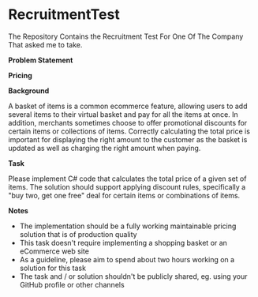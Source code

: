 # RecruitmentTest
The Repository Contains the Recruitment Test For One Of The Company That asked me to take.

**Problem Statement**

**Pricing**

**Background**

A basket of items is a common ecommerce feature, allowing users to add several items to their virtual basket and pay for all the items at once. In addition, merchants sometimes choose to offer promotional discounts for certain items or collections of items. Correctly calculating the total price is important for displaying the right amount to the customer as the basket is updated as well as charging the right amount when paying.

**Task**

Please implement C# code that calculates the total price of a given set of items. The solution should support applying discount rules, specifically a &quot;buy two, get one free&quot; deal for certain items or combinations of items.

**Notes**

- The implementation should be a fully working maintainable pricing solution that is of production quality
- This task doesn&#39;t require implementing a shopping basket or an eCommerce web site
- As a guideline, please aim to spend about two hours working on a solution for this task
- The task and / or solution shouldn&#39;t be publicly shared, eg. using your GitHub profile or other channels
